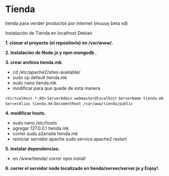 Tienda
======

tienda para vender productos por internet (muuuy beta xd)

Instalación de Tienda en localhost Debian

**1.    clonar el proyecto (el repositorio) en /var/www/.**

**2.	Instalación de Node.js y npm mongodb .**

**3.	crear archivo tienda.mk.**
* cd /etc/apache2/sites-available/
* sudo cp default tienda.mk
* sudo nano tienda.mk
* modificar para que quede de esta manera

`<VirtualHost *:80>`
        `ServerAdmin webmaster@localhost`
        `ServerName tienda.mk`
        `ServerAlias tienda.mk`
        `DocumentRoot /var/www/tienda/public`

**4.	modificar hosts.**

* sudo nano /etc/hosts
* agregar 127.0.0.1  tienda.mk
* correr sudo a2ensite tienda.mk
* reiniciar servidor apache sudo service apache2 restart

**5. instalar dependencias.**
* en /www/tienda/ correr npm install


**6. correr el servidor node localizado en tienda/server/server.js y Enjoy!.**